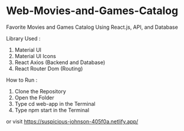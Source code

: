 # Web-Movies-and-Games-Catalog
Favorite Movies and Games Catalog Using React.js, API, and Database

Library Used : 
1.  Material UI
2.  Material UI Icons
3.  React Axios (Backend and Database)
4.  React Router Dom (Routing)

How to Run :
1. Clone the Repository
2. Open the Folder
3. Type cd web-app in the Terminal
4. Type npm start in the Terminal

or visit https://suspicious-johnson-405f0a.netlify.app/
